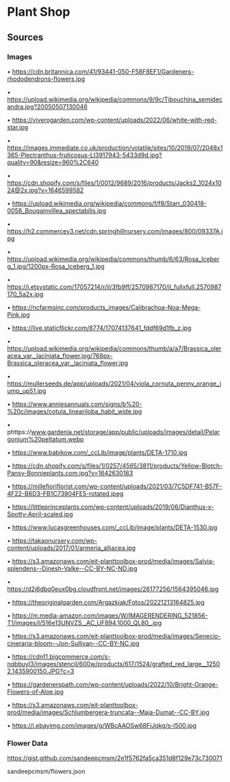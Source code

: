 # Plant Shop

## Sources
### Images
• https://cdn.britannica.com/41/93441-050-F58F8EF1/Gardeners-rhododendrons-flowers.jpg

• https://upload.wikimedia.org/wikipedia/commons/9/9c/Tibouchina_semidecandra.jpg?20050507130046

• https://viverogarden.com/wp-content/uploads/2022/06/white-with-red-star.jpg

• https://images.immediate.co.uk/production/volatile/sites/10/2019/07/2048x1365-Plectranthus-fruticosus-LI3917943-5433d9d.jpg?quality=90&resize=960%2C640

• https://cdn.shopify.com/s/files/1/0012/9689/2016/products/Jacks2_1024x1024@2x.jpg?v=1646599582

• https://upload.wikimedia.org/wikipedia/commons/f/f8/Starr_030418-0058_Bougainvillea_spectabilis.jpg

• https://h2.commercev3.net/cdn.springhillnursery.com/images/800/09337A.jpg

• https://upload.wikimedia.org/wikipedia/commons/thumb/6/63/Rosa_Iceberg_1.jpg/1200px-Rosa_Iceberg_1.jpg

• https://i.etsystatic.com/17057214/r/il/3fb9ff/2570987170/il_fullxfull.2570987170_5a2x.jpg

• https://ncfarmsinc.com/products_images/Calibrachoa-Noa-Mega-Pink.jpg

• https://live.staticflickr.com/8774/17074137641_fddf69d1fb_z.jpg

• https://upload.wikimedia.org/wikipedia/commons/thumb/a/a7/Brassica_oleracea_var._laciniata_flower.jpg/768px-Brassica_oleracea_var._laciniata_flower.jpg

• https://mullerseeds.de/app/uploads/2021/04/viola_cornuta_penny_orange_jump_up51.jpg

• https://www.anniesannuals.com/signs/b%20-%20c/images/cotula_lineariloba_habit_wide.jpg

• phttps://www.gardenia.net/storage/app/public/uploads/images/detail/Pelargonium%20peltatum.webp

• https://www.babikow.com/_ccLib/image/plants/DETA-1710.jpg

• https://cdn.shopify.com/s/files/1/0257/4565/3811/products/Yellow-Blotch-Pansy-Bonnieplants.com.jpg?v=1642630183

• https://millefioriflorist.com/wp-content/uploads/2021/03/7C5DF741-B57F-4F22-B6D3-FB1C73904FE5-rotated.jpeg

• https://littleprinceplants.com/wp-content/uploads/2019/06/Dianthus-x-Spotty-April-scaled.jpg

• https://www.lucasgreenhouses.com/_ccLib/image/plants/DETA-1530.jpg

• https://takaonursery.com/wp-content/uploads/2017/01/armeria_alliacea.jpg

• https://s3.amazonaws.com/eit-planttoolbox-prod/media/images/Salvia-splendens--Dinesh-Valke--CC-BY-NC-ND.jpg

• https://d2j6dbq0eux0bg.cloudfront.net/images/26177256/1564395046.jpg

• https://theoriginalgarden.com/Argazkiak/Fotos/20221213164825.jpg

• https://m.media-amazon.com/images/W/IMAGERENDERING_521856-T1/images/I/516e13UNVZS._AC_UF894,1000_QL80_.jpg

• https://s3.amazonaws.com/eit-planttoolbox-prod/media/images/Senecio-cineraria-bloom--Jon-Sullivan--CC-BY-NC.jpg

• https://cdn11.bigcommerce.com/s-nqbbuyl3/images/stencil/600w/products/617/1524/grafted_red_large__12502.1435900150.JPG?c=3

• https://gardenerspath.com/wp-content/uploads/2022/10/Bright-Orange-Flowers-of-Aloe.jpg

• https://s3.amazonaws.com/eit-planttoolbox-prod/media/images/Schlumbergera-truncata--Maja-Dumat--CC-BY.jpg

• https://i.ebayimg.com/images/g/WBcAAOSw68FiJqkg/s-l500.jpg

### Flower Data
https://gist.github.com/sandeepcmsm/2e1f5762fa5ca351d8f129e73c730071

sandeepcmsm/flowers.json
